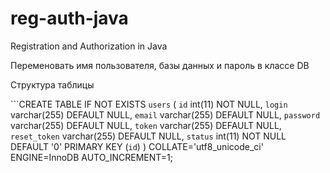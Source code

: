 # reg-auth-java
Registration and Authorization in Java

Переменовать имя пользователя, базы данных и пароль в классе DB

Структура таблицы

```CREATE TABLE IF NOT EXISTS `users` (
  `id` int(11) NOT NULL,
  `login` varchar(255) DEFAULT NULL,
  `email` varchar(255) DEFAULT NULL,
  `password` varchar(255) DEFAULT NULL,
  `token` varchar(255) DEFAULT NULL,
  `reset_token` varchar(255) DEFAULT NULL,
  `status` int(11) NOT NULL DEFAULT '0'
	PRIMARY KEY (`id`)
)
COLLATE='utf8_unicode_ci'
ENGINE=InnoDB
AUTO_INCREMENT=1;
```

